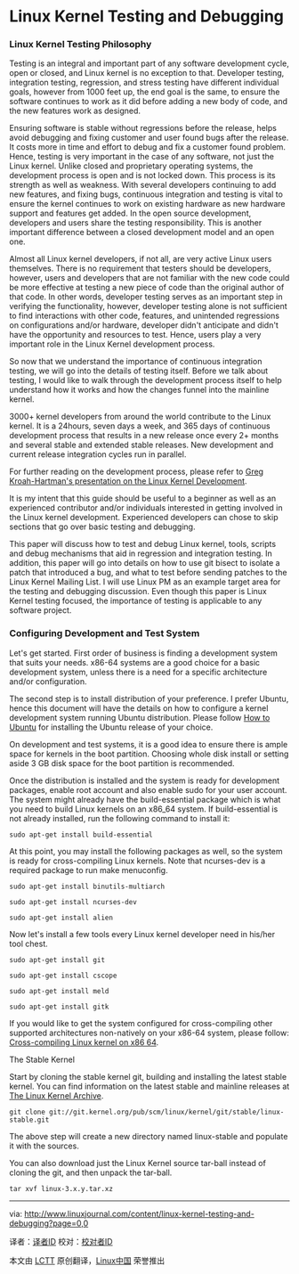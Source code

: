 Linux Kernel Testing and Debugging
================================================================================
### Linux Kernel Testing Philosophy ###

Testing is an integral and important part of any software development cycle, open or closed, and Linux kernel is no exception to that. Developer testing, integration testing, regression, and stress testing have different individual goals, however from 1000 feet up, the end goal is the same, to ensure the software continues to work as it did before adding a new body of code, and the new features work as designed.

Ensuring software is stable without regressions before the release, helps avoid debugging and fixing customer and user found bugs after the release. It costs more in time and effort to debug and fix a customer found problem. Hence, testing is very important in the case of any software, not just the Linux kernel. Unlike closed and proprietary operating systems, the development process is open and is not locked down. This process is its strength as well as weakness. With several developers continuing to add new features, and fixing bugs, continuous integration and testing is vital to ensure the kernel continues to work on existing hardware as new hardware support and features get added. In the open source development, developers and users share the testing responsibility. This is another important difference between a closed development model and an open one.

Almost all Linux kernel developers, if not all, are very active Linux users themselves. There is no requirement that testers should be developers, however, users and developers that are not familiar with the new code could be more effective at testing a new piece of code than the original author of that code. In other words, developer testing serves as an important step in verifying the functionality, however, developer testing alone is not sufficient to find interactions with other code, features, and unintended regressions on configurations and/or hardware, developer didn't anticipate and didn't have the opportunity and resources to test. Hence, users play a very important role in the Linux Kernel development process.

So now that we understand the importance of continuous integration testing, we will go into the details of testing itself. Before we talk about testing, I would like to walk through the development process itself to help understand how it works and how the changes funnel into the mainline kernel.

3000+ kernel developers from around the world contribute to the Linux kernel. It is a 24hours, seven days a week, and 365 days of continuous development process that results in a new release once every 2+ months and several stable and extended stable releases. New development and current release integration cycles run in parallel.

For further reading on the development process, please refer to [Greg Kroah-Hartman's presentation on the Linux Kernel Development][1]. 

 It is my intent that this guide should be useful to a beginner as well as an experienced contributor and/or individuals interested in getting involved in the Linux kernel development. Experienced developers can chose to skip sections that go over basic testing and debugging.

This paper will discuss how to test and debug Linux kernel, tools, scripts and debug mechanisms that aid in regression and integration testing. In addition, this paper will go into details on how to use git bisect to isolate a patch that introduced a bug, and what to test before sending patches to the Linux Kernel Mailing List. I will use Linux PM as an example target area for the testing and debugging discussion. Even though this paper is Linux Kernel testing focused, the importance of testing is applicable to any software project.

### Configuring Development and Test System ###

 Let's get started. First order of business is finding a development system that suits your needs. x86-64 systems are a good choice for a basic development system, unless there is a need for a specific architecture and/or configuration.

The second step is to install distribution of your preference. I prefer Ubuntu, hence this document will have the details on how to configure a kernel development system running Ubuntu distribution. Please follow [How to Ubuntu][2] for installing the Ubuntu release of your choice. 

On development and test systems, it is a good idea to ensure there is ample space for kernels in the boot partition. Choosing whole disk install or setting aside 3 GB disk space for the boot partition is recommended.

Once the distribution is installed and the system is ready for development packages, enable root account and also enable sudo for your user account. The system might already have the build-essential package which is what you need to build Linux kernels on an x86_64 system. If build-essential is not already installed, run the following command to install it: 

    sudo apt-get install build-essential

At this point, you may install the following packages as well, so the system is ready for cross-compiling Linux kernels. Note that ncurses-dev is a required package to run make menuconfig.

    sudo apt-get install binutils-multiarch

    sudo apt-get install ncurses-dev

    sudo apt-get install alien

Now let's install a few tools every Linux kernel developer need in his/her tool chest.

    sudo apt-get install git

    sudo apt-get install cscope

    sudo apt-get install meld

    sudo apt-get install gitk

If you would like to get the system configured for cross-compiling other supported architectures non-natively on your x86-64 system, please follow: [Cross-compiling Linux kernel on x86 64][3]. 

The Stable Kernel

Start by cloning the stable kernel git, building and installing the latest stable kernel. You can find information on the latest stable and mainline releases at [The Linux Kernel Archive][4]. 

    git clone git://git.kernel.org/pub/scm/linux/kernel/git/stable/linux-stable.git

The above step will create a new directory named linux-stable and populate it with the sources.

You can also download just the Linux Kernel source tar-ball instead of cloning the git, and then unpack the tar-ball.

    tar xvf linux-3.x.y.tar.xz

--------------------------------------------------------------------------------

via: http://www.linuxjournal.com/content/linux-kernel-testing-and-debugging?page=0,0

译者：[译者ID](https://github.com/译者ID) 校对：[校对者ID](https://github.com/校对者ID)

本文由 [LCTT](https://github.com/LCTT/TranslateProject) 原创翻译，[Linux中国](http://linux.cn/) 荣誉推出

[1]:http://events.linuxfoundation.org/images/stories/pdf/als2012_gregkh.pdf
[2]:http://howtoubuntu.org/
[3]:http://linuxdriverproject.org/mediawiki/index.php/Cross-compiling_Linux_kernel_on_x86_64
[4]:https://www.kernel.org/